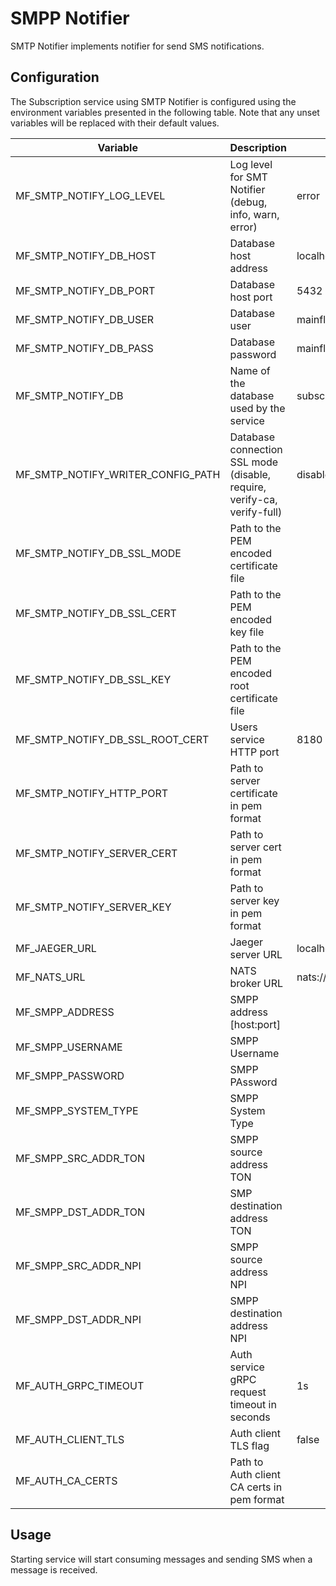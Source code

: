 # SMPP Notifier

SMTP Notifier implements notifier for send SMS notifications.

## Configuration

The Subscription service using SMTP Notifier is configured using the environment variables presented in the
following table. Note that any unset variables will be replaced with their
default values.

| Variable                          | Description                                                             | Default               |
| --------------------------------- | ----------------------------------------------------------------------- | --------------------- |
| MF_SMTP_NOTIFY_LOG_LEVEL          | Log level for SMT Notifier (debug, info, warn, error)                   | error                 |
| MF_SMTP_NOTIFY_DB_HOST            | Database host address                                                   | localhost             |
| MF_SMTP_NOTIFY_DB_PORT            | Database host port                                                      | 5432                  |
| MF_SMTP_NOTIFY_DB_USER            | Database user                                                           | mainflux              |
| MF_SMTP_NOTIFY_DB_PASS            | Database password                                                       | mainflux              |
| MF_SMTP_NOTIFY_DB                 | Name of the database used by the service                                | subscriptions         |
| MF_SMTP_NOTIFY_WRITER_CONFIG_PATH | Database connection SSL mode (disable, require, verify-ca, verify-full) | disable               |
| MF_SMTP_NOTIFY_DB_SSL_MODE        | Path to the PEM encoded certificate file                                |                       |
| MF_SMTP_NOTIFY_DB_SSL_CERT        | Path to the PEM encoded key file                                        |                       |
| MF_SMTP_NOTIFY_DB_SSL_KEY         | Path to the PEM encoded root certificate file                           |                       |
| MF_SMTP_NOTIFY_DB_SSL_ROOT_CERT   | Users service HTTP port                                                 | 8180                  |
| MF_SMTP_NOTIFY_HTTP_PORT          | Path to server certificate in pem format                                |                       |
| MF_SMTP_NOTIFY_SERVER_CERT        | Path to server cert in pem format                                       |                       |
| MF_SMTP_NOTIFY_SERVER_KEY         | Path to server key in pem format                                        |                       |
| MF_JAEGER_URL                     | Jaeger server URL                                                       | localhost:6831        |
| MF_NATS_URL                       | NATS broker URL                                                         | nats://127.0.0.1:4222 |
| MF_SMPP_ADDRESS                   | SMPP address [host:port]                                                |                       |
| MF_SMPP_USERNAME                  | SMPP Username                                                           |                       |
| MF_SMPP_PASSWORD                  | SMPP PAssword                                                           |                       |
| MF_SMPP_SYSTEM_TYPE               | SMPP System Type                                                        |                       |
| MF_SMPP_SRC_ADDR_TON              | SMPP source address TON                                                 |                       |
| MF_SMPP_DST_ADDR_TON              | SMP destination address TON                                             |                       |
| MF_SMPP_SRC_ADDR_NPI              | SMPP source address NPI                                                 |                       |
| MF_SMPP_DST_ADDR_NPI              | SMPP destination address NPI                                            |                       |
| MF_AUTH_GRPC_TIMEOUT              | Auth service gRPC request timeout in seconds                            | 1s                    |
| MF_AUTH_CLIENT_TLS                | Auth client TLS flag                                                    | false                 |
| MF_AUTH_CA_CERTS                  | Path to Auth client CA certs in pem format                              |                       |

## Usage

Starting service will start consuming messages and sending SMS when a message is received.

[doc]: http://mainflux.readthedocs.io

